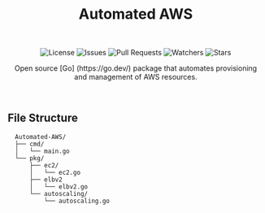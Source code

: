 <h1 align="center">Automated AWS</h1>
<br />


  <p align="center">  
    <img src="https://img.shields.io/github/license/AbhiAlest/Automated-AWS.svg" alt = "License" >
    <img src="https://img.shields.io/github/issues/AbhiAlest/Automated-AWS.svg" alt = "Issues" >
    <img src="https://img.shields.io/github/issues-pr/AbhiAlest/Automated-AWS.svg" alt = "Pull Requests" >
    <img src="https://img.shields.io/github/watchers/AbhiAlest/Automated-AWS.svg" alt = "Watchers" >
    <img src="https://img.shields.io/github/stars/AbhiAlest/Automated-AWS.svg" alt = "Stars" >
</p>
  
<p align="center">
Open source [Go] (https://go.dev/) package that automates provisioning and management of AWS resources.
</p>

<br />  

  
<h2>File Structure</h2>

  ```
    Automated-AWS/
    ├── cmd/
    │   └── main.go
    └── pkg/
        ├── ec2/
        │   └── ec2.go
        ├── elbv2
        │   └── elbv2.go
        └── autoscaling/
            └── autoscaling.go
  ```
   
<br />
